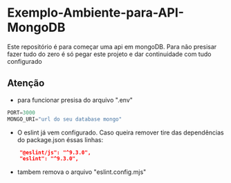 # Exemplo-Ambiente-para-API-MongoDB
 Este repositório é para começar uma api em mongoDB. Para não presisar fazer tudo do zero é só pegar este projeto e dar continuidade com tudo configurado

## Atenção
- para funcionar presisa do arquivo ".env"
```javascript
PORT=3000
MONGO_URI="url do seu database mongo"

```
- O eslint já vem configurado. Caso queira remover tire das dependências do package.json éssas linhas:

```json
    "@eslint/js": "^9.3.0",
    "eslint": "^9.3.0",
```
- tambem remova o arquivo "eslint.config.mjs"
